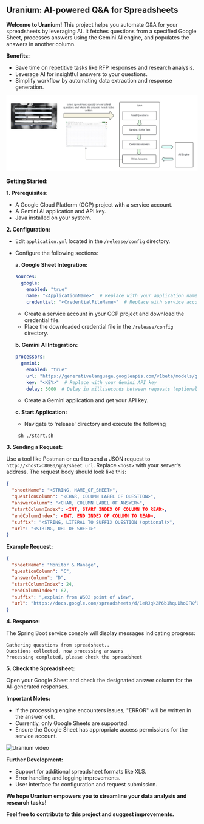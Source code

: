 ## Uranium: AI-powered Q&A for Spreadsheets

**Welcome to Uranium!** This project helps you automate Q&A for your spreadsheets by leveraging AI. It fetches questions from a specified Google Sheet, processes answers using the Gemini AI engine, and populates the answers in another column.

**Benefits:**

* Save time on repetitive tasks like RFP responses and research analysis.
* Leverage AI for insightful answers to your questions.
* Simplify workflow by automating data extraction and response generation.

![Q&A Flow Diagram](https://github.com/pamod/uranium/blob/main/images/QNAFlowDiagram.jpeg)

**Getting Started:**

**1. Prerequisites:**

* A Google Cloud Platform (GCP) project with a service account.
* A Gemini AI application and API key.
* Java installed on your system.

**2. Configuration:**

* Edit `application.yml` located in the `/release/config` directory.
* Configure the following sections:

  **a. Google Sheet Integration:**

    ```yaml
    sources:
      google:
        enabled: "true"
        name: "<ApplicationName>"  # Replace with your application name
        credential: "<CredentialFileName>"  # Replace with service account credential file name
    ```

    - Create a service account in your GCP project and download the credential file.
    - Place the downloaded credential file in the `/release/config` directory.

  **b. Gemini AI Integration:**

    ```yaml
    processors:
      gemini:
        enabled: "true"
        url: "https://generativelanguage.googleapis.com/v1beta/models/gemini-pro:generateContent"
        key: "<KEY>"  # Replace with your Gemini API key
        delay: 5000  # Delay in milliseconds between requests (optional)
    ```

    - Create a Gemini application and get your API key.
  
  **c. Start Application:**
  
    - Navigate to 'release' directory and execute the following
   ```
    sh ./start.sh
   ```

**3. Sending a Request:**

Use a tool like Postman or curl to send a JSON request to `http://<host>:8080/qna/sheet url`. Replace `<host>` with your server's address. The request body should look like this:

```json
{
  "sheetName": "<STRING, NAME_OF_SHEET>",
  "questionColumn": "<CHAR, COLUMN LABEL OF QUESTION>",
  "answerColumn": "<CHAR, COLUMN LABEL OF ANSWER>",
  "startColumnIndex": <INT, START INDEX OF COLUMN TO READ>,
  "endColumnIndex": <INT, END INDEX OF COLUMN TO READ>,
  "suffix": "<STRING, LITERAL TO SUFFIX QUESTION (optional)>",
  "url": "<STRING, URL OF SHEET>"
}
```

**Example Request:**

```json
{
  "sheetName": "Monitor & Manage",
  "questionColumn": "C",
  "answerColumn": "D",
  "startColumnIndex": 24,
  "endColumnIndex": 67,
  "suffix": ",explain from WSO2 point of view",
  "url": "https://docs.google.com/spreadsheets/d/1eRJqk2P6b1hqu1hoQFKfQ6KCi5uyR5KHAbHdTMX8EU0/edit#gid=1420065883"
}
```

**4. Response:**

The Spring Boot service console will display messages indicating progress:

```
Gathering questions from spreadsheet..
Questions collected, now processing answers
Processing completed, please check the spreadsheet
```

**5. Check the Spreadsheet:**

Open your Google Sheet and check the designated answer column for the AI-generated responses.



**Important Notes:**

* If the processing engine encounters issues, "ERROR" will be written in the answer cell.
* Currently, only Google Sheets are supported.
* Ensure the Google Sheet has appropriate access permissions for the service account.

![Uranium video](https://drive.google.com/file/d/1HnCUxGtkQMBaTehveooTpJ9Pd2HrjDn5/view?usp=drive_link)

**Further Development:**

* Support for additional spreadsheet formats like XLS.
* Error handling and logging improvements.
* User interface for configuration and request submission.

**We hope Uranium empowers you to streamline your data analysis and research tasks!**

**Feel free to contribute to this project and suggest improvements.**


